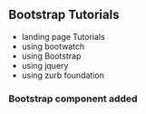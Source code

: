 ## Bootstrap Tutorials

* landing page Tutorials
* using bootwatch
* using Bootstrap
* using jquery
* using zurb foundation

### Bootstrap component added
